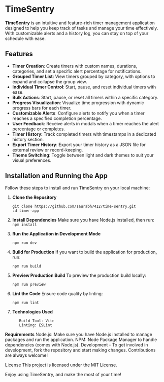 
# TimeSentry

**TimeSentry** is an intuitive and feature-rich timer management application designed to help you keep track of tasks and manage your time effectively. With customizable alerts and a history log, you can stay on top of your schedule with ease.

## Features

- **Timer Creation**: Create timers with custom names, durations, categories, and set a specific alert percentage for notifications.
- **Grouped Timer List**: View timers grouped by category, with options to expand and collapse the group view.
- **Individual Timer Control**: Start, pause, and reset individual timers with ease.
- **Bulk Actions**: Start, pause, or reset all timers within a specific category.
- **Progress Visualization**: Visualize time progression with dynamic progress bars for each timer.
- **Customizable Alerts**: Configure alerts to notify you when a timer reaches a specified completion percentage.
- **User Feedback**: Receive alerts in modals when a timer reaches the alert percentage or completes.
- **Timer History**: Track completed timers with timestamps in a dedicated history section.
- **Export Timer History**: Export your timer history as a JSON file for external review or record-keeping.
- **Theme Switching**: Toggle between light and dark themes to suit your visual preferences.

## Installation and Running the App

Follow these steps to install and run TimeSentry on your local machine:

1. **Clone the Repository**
   ```
   git clone https://github.com/saurabh7412/time-sentry.git
   cd timer-app
   ```

2. **Install Dependencies**
Make sure you have Node.js installed, then run:
   ```npm install```

3. **Run the Application in Development Mode**

   ```npm run dev```

4. **Build for Production**
If you want to build the application for production, run:

   ```npm run build```

5. **Preview Production Build**
To preview the production build locally:

   ```npm run preview```

6. **Lint the Code**
Ensure code quality by linting:

   ```npm run lint```

7. **Technologies Used**
   ```Frontend: React, React Router DOM, Styled Components
      Build Tool: Vite
      Linting: ESLint
   ```

**Requirements**
Node.js: Make sure you have Node.js installed to manage packages and run the application.
NPM: Node Package Manager to handle dependencies (comes with Node.js).
Development - To get involved in development, fork the repository and start making changes. Contributions are always welcome!

License
This project is licensed under the MIT License.

Enjoy using TimeSentry, and make the most of your time!

